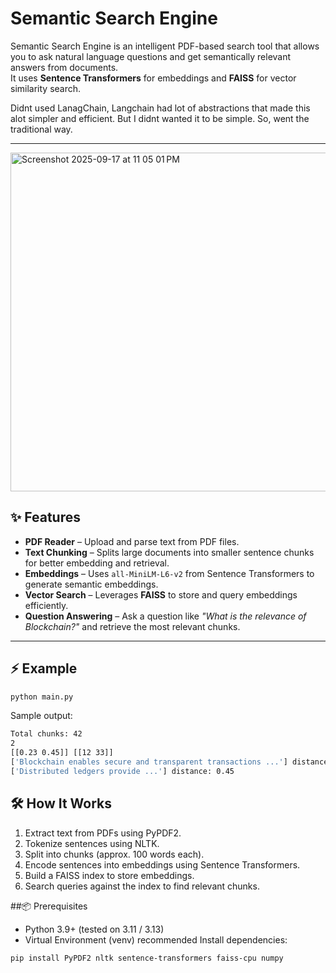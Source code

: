 # Semantic Search Engine

Semantic Search Engine is an intelligent PDF-based search tool that allows you to ask natural language questions and get semantically relevant answers from documents.  
It uses **Sentence Transformers** for embeddings and **FAISS** for vector similarity search.  

Didnt used LanagChain, Langchain had lot of abstractions that made this alot simpler and efficient. But I didnt wanted it to be simple. So, went the traditional way.

---
<img width="949" height="542" alt="Screenshot 2025-09-17 at 11 05 01 PM" src="https://github.com/user-attachments/assets/aa81bb90-07ce-4696-a380-c14a6548a2d9" />

## ✨ Features
- **PDF Reader** – Upload and parse text from PDF files.  
- **Text Chunking** – Splits large documents into smaller sentence chunks for better embedding and retrieval.  
- **Embeddings** – Uses `all-MiniLM-L6-v2` from Sentence Transformers to generate semantic embeddings.  
- **Vector Search** – Leverages **FAISS** to store and query embeddings efficiently.  
- **Question Answering** – Ask a question like *"What is the relevance of Blockchain?"* and retrieve the most relevant chunks.  

---

## ⚡ Example

```bash
python main.py
```
Sample output:

```bash
Total chunks: 42
2
[[0.23 0.45]] [[12 33]]
['Blockchain enables secure and transparent transactions ...'] distance: 0.23
['Distributed ledgers provide ...'] distance: 0.45
```
## 🛠️ How It Works
1. Extract text from PDFs using PyPDF2.
2. Tokenize sentences using NLTK.
3. Split into chunks (approx. 100 words each).
4. Encode sentences into embeddings using Sentence Transformers.
5. Build a FAISS index to store embeddings.
6. Search queries against the index to find relevant chunks.

##📦 Prerequisites
- Python 3.9+ (tested on 3.11 / 3.13)
- Virtual Environment (venv) recommended
Install dependencies:
```bash
pip install PyPDF2 nltk sentence-transformers faiss-cpu numpy 
```




